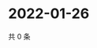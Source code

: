 # 2022-01-26

共 0 条

<!-- BEGIN WEIBO -->
<!-- 最后更新时间 Wed Jan 26 2022 11:13:53 GMT+0800 (China Standard Time) -->

<!-- END WEIBO -->
